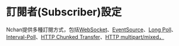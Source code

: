 # 訂閱者\(Subscriber\)設定

Nchan提供多種訂閱方式，包括[WebSocket](https://nchan.io/#websocket)、[EventSource](https://nchan.io/#eventsource)、[Long Poll](https://nchan.io/#long-polling)、[Interval-Poll](https://nchan.io/#interval-polling)、[HTTP Chunked Transfer](https://nchan.io/#http-chunked-transfer)、[HTTP multipart/mixed，](https://nchan.io/#http-multipart-mixed)


